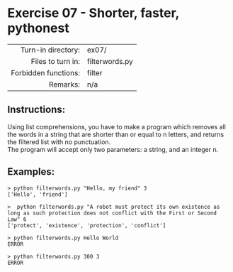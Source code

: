 # Exercise 07 - Shorter, faster, pythonest

|                         |                    |
| -----------------------:| ------------------ |
|   Turn-in directory:    |  ex07/              |
|   Files to turn in:     |  filterwords.py    |
|   Forbidden functions:  |  filter            |
|   Remarks:              |  n/a               |

## Instructions:

Using list comprehensions, you have to make a program which removes all the words in a string that are shorter than or equal to n letters, and returns the filtered list with no punctuation.  
The program will accept only two parameters: a string, and an integer n.

## Examples:

```console
> python filterwords.py "Hello, my friend" 3
['Hello', 'friend']

>  python filterwords.py "A robot must protect its own existence as long as such protection does not conflict with the First or Second Law" 6
['protect', 'existence', 'protection', 'conflict']

> python filterwords.py Hello World
ERROR

> python filterwords.py 300 3
ERROR
```


